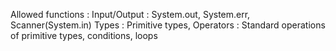 Allowed functions :
Input/Output : System.out, System.err, Scanner(System.in)
Types : Primitive types,
Operators : Standard operations of primitive types, conditions, loops

